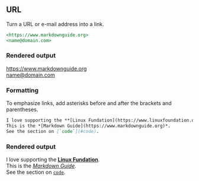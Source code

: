 ## URL

Turn a URL or e-mail address into a link.

```md
<https://www.markdownguide.org>
<name@domain.com>
```

### Rendered output

<https://www.markdownguide.org><br>
<name@domain.com>

### Formatting

To emphasize links, add asterisks before and after the brackets and parentheses.

```md
I love supporting the **[Linux Fundation](https://www.linuxfoundation.org/)**.
This is the *[Markdown Guide](https://www.markdownguide.org)*.
See the section on [`code`](#code).
```

### Rendered output

I love supporting the **[Linux Fundation](https://www.linuxfoundation.org/)**.<br>
This is the *[Markdown Guide](https://www.markdownguide.org)*.<br>
See the section on [`code`](#code).
